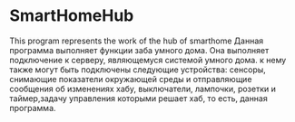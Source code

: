 # SmartHomeHub
This program represents the work of the hub of smarthome
Данная программа выполняет функции заба умного дома. Она выполняет подключение к серверу, являющемуся системой умного дома. к нему также могут быть подключены следующие устройства:
сенсоры, снимающие показатели окружающей среды и отправляющие сообщения об изменениях хабу, выключатели, лампочки, розетки и таймер,задачу управления которыми решает хаб, то есть, 
данная программа. 
